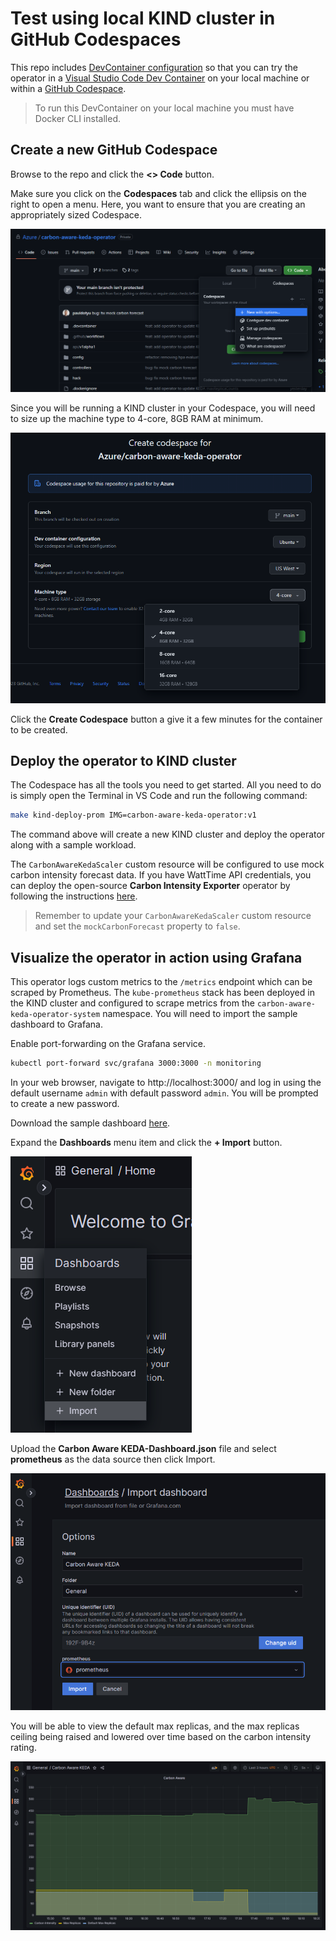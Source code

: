# Test using local KIND cluster in GitHub Codespaces

This repo includes [DevContainer configuration](../.devcontainer) so that you can try the operator in a [Visual Studio Code Dev Container](https://code.visualstudio.com/docs/devcontainers/containers) on your local machine or within a [GitHub Codespace](https://github.com/features/codespaces).

> To run this DevContainer on your local machine you must have Docker CLI installed.

## Create a new GitHub Codespace

Browse to the repo and click the **<> Code** button.

Make sure you click on the **Codespaces** tab and click the ellipsis on the right to open a menu. Here, you want to ensure that you are creating an appropriately sized Codespace.

![codespace options](../assets/images/codespace-options.png)

Since you will be running a KIND cluster in your Codespace, you will need to size up the machine type to 4-core, 8GB RAM at minimum.

![codespace machine type](../assets/images/codespace-machine-type.png)

Click the **Create Codespace** button a give it a few minutes for the container to be created.

## Deploy the operator to KIND cluster

The Codespace has all the tools you need to get started. All you need to do is simply open the Terminal in VS Code and run the following command:

```bash
make kind-deploy-prom IMG=carbon-aware-keda-operator:v1
```

The command above will create a new KIND cluster and deploy the operator along with a sample workload. 

The `CarbonAwareKedaScaler` custom resource will be configured to use mock carbon intensity forecast data. If you have WattTime API credentials, you can deploy the open-source **Carbon Intensity Exporter** operator by following the instructions [here](https://github.com/Azure/kubernetes-carbon-intensity-exporter/).

> Remember to update your `CarbonAwareKedaScaler` custom resource and set the `mockCarbonForecast` property to `false`.

## Visualize the operator in action using Grafana

This operator logs custom metrics to the `/metrics` endpoint which can be scraped by Prometheus. The `kube-prometheus` stack has been deployed in the KIND cluster and configured to scrape metrics from the `carbon-aware-keda-operator-system` namespace. You will need to import the sample dashboard to Grafana.

Enable port-forwarding on the Grafana service.

```bash
kubectl port-forward svc/grafana 3000:3000 -n monitoring
```

In your web browser, navigate to http://localhost:3000/ and log in using the default username `admin` with default password `admin`. You will be prompted to create a new password.

Download the sample dashboard [here](https://github.com/Azure/carbon-aware-keda-operator/blob/main/hack/grafana/Carbon%20Aware%20KEDA-Dashboard.json).

Expand the **Dashboards** menu item and click the **+ Import** button.

![grafana dashboard import](../assets/images/grafana-import.png)

Upload the **Carbon Aware KEDA-Dashboard.json** file and select **prometheus** as the data source then click Import.

![grafana dashboard datasource](../assets/images/grafana-dashboard.png)

You will be able to view the default max replicas, and the max replicas ceiling being raised and lowered over time based on the carbon intensity rating.

![carbon aware dashboard](../assets/images/carbon-aware-dashboard.png)
